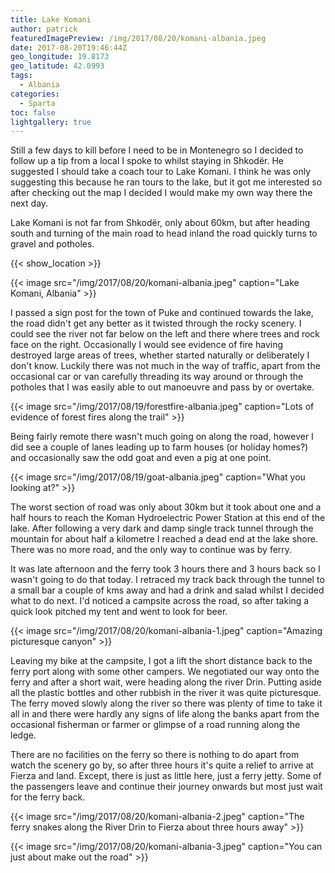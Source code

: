 ```yaml
---
title: Lake Komani
author: patrick
featuredImagePreview: /img/2017/08/20/komani-albania.jpeg
date: 2017-08-20T19:46:44Z
geo_longitude: 19.8173
geo_latitude: 42.0993
tags:
  - Albania
categories:
  - Sparta
toc: false
lightgallery: true
---
```

Still a few days to kill before I need to be in Montenegro so I decided to follow up a tip from a local I spoke to whilst staying in Shkodër. He suggested I should take a coach tour to Lake Komani. I think he was only suggesting this because he ran tours to the lake, but it got me interested so after checking out the map I decided I would make my own way there the next day.

Lake Komani is not far from Shkodër, only about 60km, but after heading south and turning of the main road to head inland the road quickly turns to gravel and potholes.

<!--more-->

{{< show_location >}}

{{< image src="/img/2017/08/20/komani-albania.jpeg" caption="Lake Komani, Albania" >}}

I passed a sign post for the town of Puke and continued towards the lake, the road didn't get any better as it twisted through the rocky scenery. I could see the river not far below on the left and there where trees and rock face on the right. Occasionally I would see evidence of fire having destroyed large areas of trees, whether started naturally or deliberately I don't know. Luckily there was not much in the way of traffic, apart from the occasional car or van carefully threading its way around or through the potholes that I was easily able to out manoeuvre and pass by or overtake.

{{< image src="/img/2017/08/19/forestfire-albania.jpeg" caption="Lots of evidence of forest fires along the trail" >}}

Being fairly remote there wasn't much going on along the road, however I did see a couple of lanes leading up to farm houses (or holiday homes?) and occasionally saw the odd goat and even a pig at one point.

{{< image src="/img/2017/08/19/goat-albania.jpeg" caption="What you looking at?" >}}

The worst section of road was only about 30km but it took about one and a half hours to reach the Koman Hydroelectric Power Station at this end of the lake. After following a very dark and damp single track tunnel through the mountain for about half a kilometre I reached a dead end at the lake shore. There was no more road, and the only way to continue was by ferry.

It was late afternoon and the ferry took 3 hours there and 3 hours back so I wasn't going to do that today. I retraced my track back through the tunnel to a small bar a couple of kms away and had a drink and salad whilst I decided what to do next. I'd noticed a campsite across the road, so after taking a quick look pitched my tent and went to look for beer.

{{< image src="/img/2017/08/20/komani-albania-1.jpeg" caption="Amazing picturesque canyon" >}}

Leaving my bike at the campsite, I got a lift the short distance back to the ferry port along with some other campers. We negotiated our way onto the ferry and after a short wait, were heading along the river Drin. Putting aside all the plastic bottles and other rubbish in the river it was quite picturesque. The ferry moved slowly along the river so there was plenty of time to take it all in and there were hardly any signs of life along the banks apart from the occasional fisherman or farmer or glimpse of a road running along the ledge.

There are no facilities on the ferry so there is nothing to do apart from watch the scenery go by, so after three hours it's quite a relief to arrive at Fierza and land. Except, there is just as little here, just a ferry jetty. Some of the passengers leave and continue their journey onwards but most just wait for the ferry back.

{{< image src="/img/2017/08/20/komani-albania-2.jpeg" caption="The ferry snakes along the River Drin to Fierza about three hours away" >}}

{{< image src="/img/2017/08/20/komani-albania-3.jpeg" caption="You can just about make out the road" >}}
